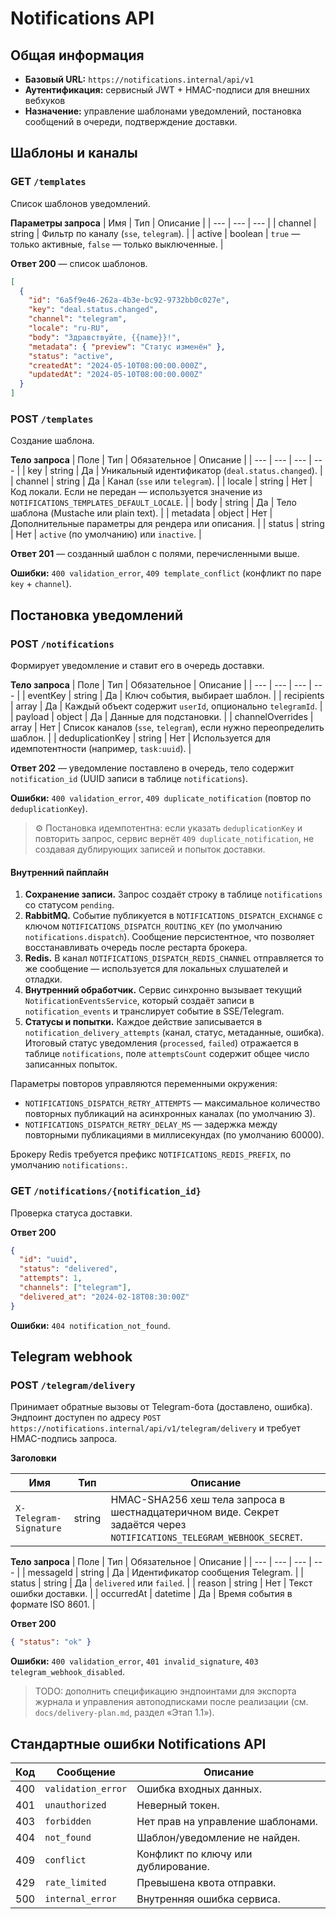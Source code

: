 # Notifications API

## Общая информация
- **Базовый URL:** `https://notifications.internal/api/v1`
- **Аутентификация:** сервисный JWT + HMAC-подписи для внешних вебхуков
- **Назначение:** управление шаблонами уведомлений, постановка сообщений в очереди, подтверждение доставки.

## Шаблоны и каналы

### GET `/templates`
Список шаблонов уведомлений.

**Параметры запроса**
| Имя | Тип | Описание |
| --- | --- | --- |
| channel | string | Фильтр по каналу (`sse`, `telegram`). |
| active | boolean | `true` — только активные, `false` — только выключенные. |

**Ответ 200** — список шаблонов.

```json
[
  {
    "id": "6a5f9e46-262a-4b3e-bc92-9732bb0c027e",
    "key": "deal.status.changed",
    "channel": "telegram",
    "locale": "ru-RU",
    "body": "Здравствуйте, {{name}}!",
    "metadata": { "preview": "Статус изменён" },
    "status": "active",
    "createdAt": "2024-05-10T08:00:00.000Z",
    "updatedAt": "2024-05-10T08:00:00.000Z"
  }
]
```

### POST `/templates`
Создание шаблона.

**Тело запроса**
| Поле | Тип | Обязательное | Описание |
| --- | --- | --- | --- |
| key | string | Да | Уникальный идентификатор (`deal.status.changed`). |
| channel | string | Да | Канал (`sse` или `telegram`). |
| locale | string | Нет | Код локали. Если не передан — используется значение из `NOTIFICATIONS_TEMPLATES_DEFAULT_LOCALE`. |
| body | string | Да | Тело шаблона (Mustache или plain text). |
| metadata | object | Нет | Дополнительные параметры для рендера или описания. |
| status | string | Нет | `active` (по умолчанию) или `inactive`. |

**Ответ 201** — созданный шаблон с полями, перечисленными выше.

**Ошибки:** `400 validation_error`, `409 template_conflict` (конфликт по паре `key` + `channel`).

## Постановка уведомлений

### POST `/notifications`
Формирует уведомление и ставит его в очередь доставки.

**Тело запроса**
| Поле | Тип | Обязательное | Описание |
| --- | --- | --- | --- |
| eventKey | string | Да | Ключ события, выбирает шаблон. |
| recipients | array<object> | Да | Каждый объект содержит `userId`, опционально `telegramId`. |
| payload | object | Да | Данные для подстановки. |
| channelOverrides | array<string> | Нет | Список каналов (`sse`, `telegram`), если нужно переопределить шаблон. |
| deduplicationKey | string | Нет | Используется для идемпотентности (например, `task:uuid`). |

**Ответ 202** — уведомление поставлено в очередь, тело содержит `notification_id` (UUID записи в таблице `notifications`).

**Ошибки:** `400 validation_error`, `409 duplicate_notification` (повтор по `deduplicationKey`).

> ⚙️ Постановка идемпотентна: если указать `deduplicationKey` и повторить запрос, сервис вернёт `409 duplicate_notification`, не создавая дублирующих записей и попыток доставки.

#### Внутренний пайплайн

1. **Сохранение записи.** Запрос создаёт строку в таблице `notifications` со статусом `pending`.
2. **RabbitMQ.** Событие публикуется в `NOTIFICATIONS_DISPATCH_EXCHANGE` с ключом `NOTIFICATIONS_DISPATCH_ROUTING_KEY` (по умолчанию `notifications.dispatch`). Сообщение персистентное, что позволяет восстанавливать очередь после рестарта брокера.
3. **Redis.** В канал `NOTIFICATIONS_DISPATCH_REDIS_CHANNEL` отправляется то же сообщение — используется для локальных слушателей и отладки.
4. **Внутренний обработчик.** Сервис синхронно вызывает текущий `NotificationEventsService`, который создаёт записи в `notification_events` и транслирует событие в SSE/Telegram.
5. **Статусы и попытки.** Каждое действие записывается в `notification_delivery_attempts` (канал, статус, метаданные, ошибка). Итоговый статус уведомления (`processed`, `failed`) отражается в таблице `notifications`, поле `attemptsCount` содержит общее число записанных попыток.

Параметры повторов управляются переменными окружения:

- `NOTIFICATIONS_DISPATCH_RETRY_ATTEMPTS` — максимальное количество повторных публикаций на асинхронных каналах (по умолчанию 3).
- `NOTIFICATIONS_DISPATCH_RETRY_DELAY_MS` — задержка между повторными публикациями в миллисекундах (по умолчанию 60000).

Брокеру Redis требуется префикс `NOTIFICATIONS_REDIS_PREFIX`, по умолчанию `notifications:`.

### GET `/notifications/{notification_id}`
Проверка статуса доставки.

**Ответ 200**
```json
{
  "id": "uuid",
  "status": "delivered",
  "attempts": 1,
  "channels": ["telegram"],
  "delivered_at": "2024-02-18T08:30:00Z"
}
```

**Ошибки:** `404 notification_not_found`.

## Telegram webhook

### POST `/telegram/delivery`
Принимает обратные вызовы от Telegram-бота (доставлено, ошибка). Эндпоинт доступен по адресу
`POST https://notifications.internal/api/v1/telegram/delivery` и требует HMAC-подпись запроса.

**Заголовки**

| Имя | Тип | Описание |
| --- | --- | --- |
| `X-Telegram-Signature` | string | HMAC-SHA256 хеш тела запроса в шестнадцатеричном виде. Секрет задаётся через `NOTIFICATIONS_TELEGRAM_WEBHOOK_SECRET`. |

**Тело запроса**
| Поле | Тип | Обязательное | Описание |
| --- | --- | --- | --- |
| messageId | string | Да | Идентификатор сообщения Telegram. |
| status | string | Да | `delivered` или `failed`. |
| reason | string | Нет | Текст ошибки доставки. |
| occurredAt | datetime | Да | Время события в формате ISO 8601. |

**Ответ 200**
```json
{ "status": "ok" }
```

**Ошибки:** `400 validation_error`, `401 invalid_signature`, `403 telegram_webhook_disabled`.

> TODO: дополнить спецификацию эндпоинтами для экспорта журнала и управления автоподписками после реализации (см. `docs/delivery-plan.md`, раздел «Этап 1.1»).

## Стандартные ошибки Notifications API

| Код | Сообщение | Описание |
| --- | --- | --- |
| 400 | `validation_error` | Ошибка входных данных. |
| 401 | `unauthorized` | Неверный токен. |
| 403 | `forbidden` | Нет прав на управление шаблонами. |
| 404 | `not_found` | Шаблон/уведомление не найден. |
| 409 | `conflict` | Конфликт по ключу или дублирование. |
| 429 | `rate_limited` | Превышена квота отправки. |
| 500 | `internal_error` | Внутренняя ошибка сервиса. |
